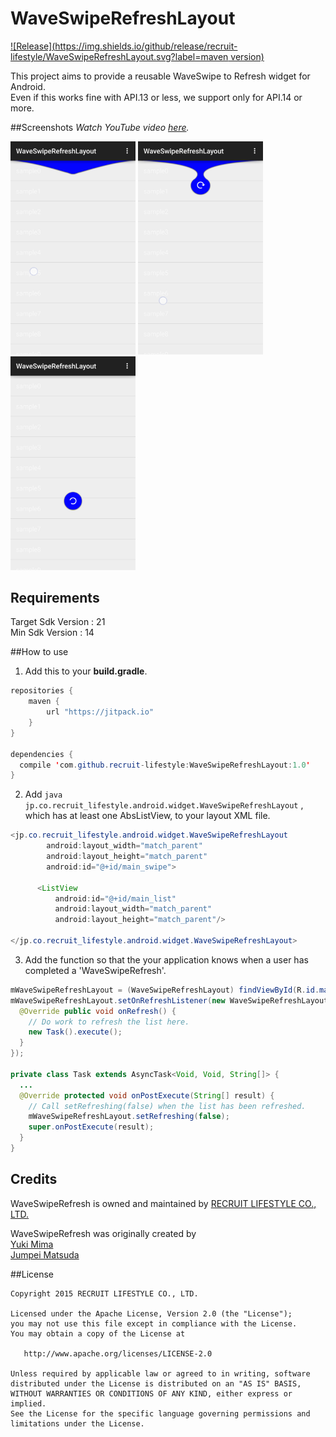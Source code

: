 # WaveSwipeRefreshLayout

[![Release](https://img.shields.io/github/release/recruit-lifestyle/WaveSwipeRefreshLayout.svg?label=maven version)](https://github.com/recruit-lifestyle/WaveSwipeRefreshLayout)

This project aims to provide a reusable WaveSwipe to Refresh widget for Android.  
Even if this works fine with API.13 or less, we support only for API.14 or more.


##Screenshots
*Watch YouTube video [here](https://www.youtube.com/watch?v=aGeeLE9vxY4&feature=youtu.be).*

<img src="./sc/sc1.png" width="200">
<img src="./sc/sc2.png" width="200">
<img src="./sc/sc3.png" width="200">

## Requirements
Target Sdk Version : 21  
Min Sdk Version : 14  

##How to use
1) Add this to your **build.gradle**.
```java
repositories {
    maven {
        url "https://jitpack.io"
    }
}

dependencies {
  compile 'com.github.recruit-lifestyle:WaveSwipeRefreshLayout:1.0'
}
```  

2) Add  ```java jp.co.recruit_lifestyle.android.widget.WaveSwipeRefreshLayout``` , which has at least one AbsListView, to your layout XML file.
```java
<jp.co.recruit_lifestyle.android.widget.WaveSwipeRefreshLayout
        android:layout_width="match_parent"
        android:layout_height="match_parent"
        android:id="@+id/main_swipe">

      <ListView
          android:id="@+id/main_list"
          android:layout_width="match_parent"
          android:layout_height="match_parent"/>

</jp.co.recruit_lifestyle.android.widget.WaveSwipeRefreshLayout>
```  

3) Add the function so that the your application knows when a user has completed a 'WaveSwipeRefresh'.
```java
mWaveSwipeRefreshLayout = (WaveSwipeRefreshLayout) findViewById(R.id.main_swipe);
mWaveSwipeRefreshLayout.setOnRefreshListener(new WaveSwipeRefreshLayout.OnRefreshListener() {
  @Override public void onRefresh() {
    // Do work to refresh the list here.
    new Task().execute();
  }
});

private class Task extends AsyncTask<Void, Void, String[]> {
  ...
  @Override protected void onPostExecute(String[] result) {
    // Call setRefreshing(false) when the list has been refreshed.
    mWaveSwipeRefreshLayout.setRefreshing(false);
    super.onPostExecute(result);
  }
}
```

## Credits

WaveSwipeRefresh is owned and maintained by [RECRUIT LIFESTYLE CO., LTD.](http://www.recruit-lifestyle.co.jp/)

WaveSwipeRefresh was originally created by  
[Yuki Mima](https://github.com/amyu)  
[Jumpei Matsuda](https://github.com/jmatsu)


##License

    Copyright 2015 RECRUIT LIFESTYLE CO., LTD.

    Licensed under the Apache License, Version 2.0 (the "License");
    you may not use this file except in compliance with the License.
    You may obtain a copy of the License at

       http://www.apache.org/licenses/LICENSE-2.0

    Unless required by applicable law or agreed to in writing, software
    distributed under the License is distributed on an "AS IS" BASIS,
    WITHOUT WARRANTIES OR CONDITIONS OF ANY KIND, either express or implied.
    See the License for the specific language governing permissions and
    limitations under the License.
